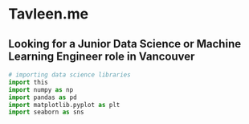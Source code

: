 # Tavleen.me

## Looking for a Junior Data Science or Machine Learning Engineer role in Vancouver

```python
# importing data science libraries
import this
import numpy as np
import pandas as pd
import matplotlib.pyplot as plt
import seaborn as sns
```

